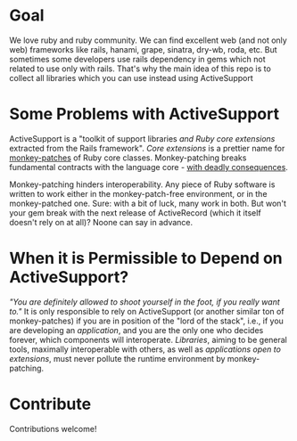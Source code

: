 # Goal

We love ruby and ruby community. We can find excellent web (and not only web)
frameworks like rails, hanami, grape, sinatra, dry-wb, roda, etc. But sometimes
some developers use rails dependency in gems which not related to use only with
rails. That's why the main idea of this repo is to collect all libraries which
you can use instead using ActiveSupport

# Some Problems with ActiveSupport

ActiveSupport is a "toolkit of support libraries *and Ruby core extensions*
extracted from the Rails framework". *Core extensions* is a prettier name for
[monkey-patches](https://en.wikipedia.org/wiki/Monkey_patch)
of Ruby core classes. Monkey-patching breaks fundamental contracts
with the language core -
[with deadly consequences](http://solnic.eu/2015/06/06/cutting-corners-or-why-rails-may-kill-ruby.html).

Monkey-patching hinders interoperability. Any piece of Ruby software is written
to work either in the monkey-patch-free environment, or in the monkey-patched one.
Sure: with a bit of luck, many work in both. But won't your gem break with the next
release of ActiveRecord (which it itself doesn't rely on at all)? Noone can say
in advance.

# When it is Permissible to Depend on ActiveSupport?

*"You are definitely allowed to shoot yourself in the foot, if you really want to."*
It is only responsible to rely on ActiveSupport (or another similar ton of
monkey-patches) if you are in position of the "lord of the stack",
i.e., if you are developing an *application*, and you are the only one who decides
forever, which components will interoperate. *Libraries*, aiming to be general
tools, maximally interoperable with others, as well as
*applications open to extensions*, must never pollute the runtime
environment by monkey-patching.

# Contribute
Contributions welcome!
